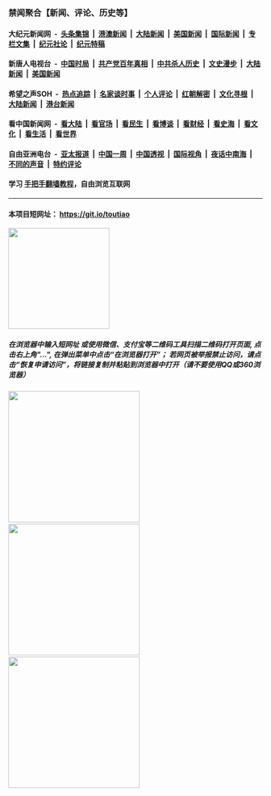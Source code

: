### 禁闻聚合【新闻、评论、历史等】

#### 大纪元新闻网 &nbsp;-&nbsp; [头条集锦](indexes/E头条集锦.md?t=02112355) &nbsp;|&nbsp; [港澳新闻](indexes/E港澳新闻.md?t=02112355)  &nbsp;|&nbsp; [大陆新闻](indexes/E大陆新闻.md?t=02112355) &nbsp;|&nbsp; [美国新闻](indexes/E美国新闻.md?t=02112355) &nbsp;|&nbsp; [国际新闻](indexes/E国际新闻.md?t=02112355) &nbsp;|&nbsp; [专栏文集](indexes/E专栏文集.md?t=02112355) &nbsp;|&nbsp; [纪元社论](indexes/E纪元社论.md?t=02112355) &nbsp;|&nbsp; [纪元特稿](indexes/E纪元特稿.md?t=02112355) 

#### 新唐人电视台 &nbsp;-&nbsp; [中国时局](indexes/N中国时局.md?t=02112355) &nbsp;|&nbsp; [共产党百年真相](indexes/N共产党百年真相.md?t=02112355) &nbsp;|&nbsp; [中共杀人历史](indexes/N中共杀人历史.md?t=02112355) &nbsp;|&nbsp; [文史漫步](indexes/N文史漫步.md?t=02112355) &nbsp;|&nbsp; [大陆新闻](indexes/N大陆新闻.md?t=02112355) &nbsp;|&nbsp; [美国新闻](indexes/N美国新闻.md?t=02112355)

#### 希望之声SOH &nbsp;-&nbsp; [热点追踪](indexes/H热点追踪.md?t=02112355) &nbsp;|&nbsp; [名家谈时事](indexes/H名家谈时事.md?t=02112355) &nbsp;|&nbsp; [个人评论](indexes/H个人评论.md?t=02112355)  &nbsp;|&nbsp; [红朝解密](indexes/H红朝解密.md?t=02112355) &nbsp;|&nbsp; [文化寻根](indexes/H文化寻根.md?t=02112355) &nbsp;|&nbsp; [大陆新闻](indexes/H大陆新闻.md?t=02112355) &nbsp;|&nbsp; [港台新闻](indexes/H港台新闻.md?t=02112355)

#### 看中国新闻网 &nbsp;-&nbsp; [看大陆](indexes/S看大陆.md?t=02112355) &nbsp;|&nbsp; [看官场](indexes/S看官场.md?t=02112355) &nbsp;|&nbsp; [看民生](indexes/S看民生.md?t=02112355)  &nbsp;|&nbsp; [看博谈](indexes/S看博谈.md?t=02112355) &nbsp;|&nbsp; [看财经](indexes/S看财经.md?t=02112355) &nbsp;|&nbsp; [看史海](indexes/S看史海.md?t=02112355) &nbsp;|&nbsp; [看文化](indexes/S看文化.md?t=02112355) &nbsp;|&nbsp; [看生活](indexes/S看生活.md?t=02112355) &nbsp;|&nbsp; [看世界](indexes/S看世界.md?t=02112355)

#### 自由亚洲电台 &nbsp;-&nbsp; [亚太报道](indexes/R亚太报道.md?t=02112355) &nbsp;|&nbsp; [中国一周](indexes/R中国一周.md?t=02112355) &nbsp;|&nbsp; [中国透视](indexes/R中国透视.md?t=02112355)  &nbsp;|&nbsp; [国际视角](indexes/R国际视角.md?t=02112355) &nbsp;|&nbsp; [夜话中南海](indexes/R夜话中南海.md?t=02112355) &nbsp;|&nbsp; [不同的声音](indexes/R不同的声音.md?t=02112355) &nbsp;|&nbsp; [特约评论](indexes/R特约评论.md?t=02112355)

#### 学习 [手把手翻墙教程](https://github.com/gfw-breaker/guides/wiki)，自由浏览互联网

----

#### 本项目短网址： https://git.io/toutiao
<img src="https://raw.githubusercontent.com/gfw-breaker/banned-news/master/scripts/img/qr.png" width="200px"/>  

##### 在浏览器中输入短网址 或使用微信、支付宝等二维码工具扫描二维码打开页面, 点击右上角"...", 在弹出菜单中点击“在浏览器打开”； 若网页被举报禁止访问，请点击“恢复申请访问”，将链接复制并粘贴到浏览器中打开（请不要使用QQ或360浏览器）

<img src="https://raw.githubusercontent.com/gfw-breaker/banned-news/master/scripts/img/1.png" width="260px"/> &nbsp; <img src="https://raw.githubusercontent.com/gfw-breaker/banned-news/master/scripts/img/2.png" width="260px"/> &nbsp; <img src="https://raw.githubusercontent.com/gfw-breaker/banned-news/master/scripts/img/3.png" width="260px"/>

